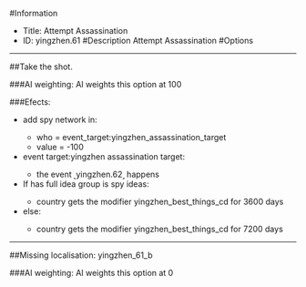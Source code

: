 #Information
 - Title: Attempt Assassination
 - ID: yingzhen.61
#Description
Attempt Assassination
#Options

___
##Take the shot.

###AI weighting:
AI weights this option at 100


###Efects:<ul><li>add spy network in:</li><ul><li>who = event_target:yingzhen_assassination_target</li><li>value = -100</li></ul><li>event target:yingzhen assassination target:</li><ul><li>the event ˻yingzhen.62˼ happens</li></ul><li>If has full idea group is spy ideas:</li><ul><li>country gets the modifier yingzhen_best_things_cd for 3600 days</li></ul><li>else:</li><ul><li>country gets the modifier yingzhen_best_things_cd for 7200 days</li></ul></ul>

___
##Missing localisation: yingzhen_61_b

###AI weighting:
AI weights this option at 0

